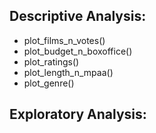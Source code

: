 ## Descriptive Analysis:

* plot_films_n_votes()
* plot_budget_n_boxoffice()
* plot_ratings()
* plot_length_n_mpaa()
* plot_genre()

## Exploratory Analysis:



